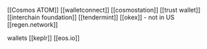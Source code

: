[[Cosmos ATOM]]
[[walletconnect]]
[[cosmostation]]
[[trust wallet]]
[[interchain foundation]]
[[tendermint]]
[[okex]]
	-	not in US
[[regen.network]]

wallets
[[keplr]]
[[eos.io]]